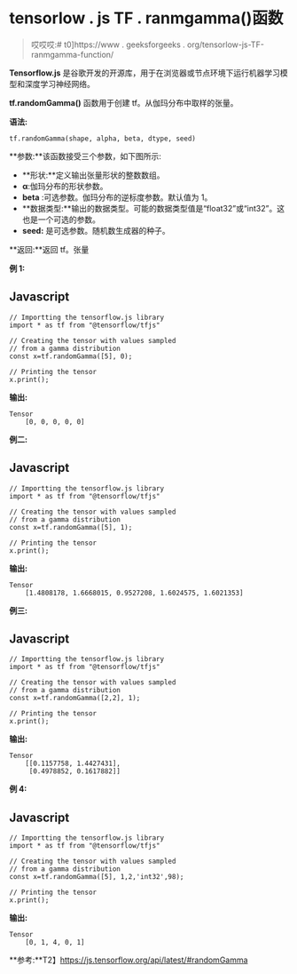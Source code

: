 # tensorlow . js TF . ranmgamma()函数

> 哎哎哎:# t0]https://www . geeksforgeeks . org/tensorlow-js-TF-ranmgamma-function/

**Tensorflow.js** 是谷歌开发的开源库，用于在浏览器或节点环境下运行机器学习模型和深度学习神经网络。

**tf.randomGamma()** 函数用于创建 tf。从伽玛分布中取样的张量。

**语法:**

```
tf.randomGamma(shape, alpha, beta, dtype, seed)
```

**参数:**该函数接受三个参数，如下图所示:

*   **形状:**定义输出张量形状的整数数组。
*   **α**:伽玛分布的形状参数。
*   **beta** :可选参数。伽玛分布的逆标度参数。默认值为 1。
*   **数据类型:**输出的数据类型。可能的数据类型值是“float32”或“int32”。这也是一个可选的参数。
*   **seed:** 是可选参数。随机数生成器的种子。

**返回:**返回 tf。张量

**例 1:**

## Javascript

```
// Importting the tensorflow.js library
import * as tf from "@tensorflow/tfjs"

// Creating the tensor with values sampled 
// from a gamma distribution
const x=tf.randomGamma([5], 0);

// Printing the tensor
x.print();
```

**输出:**

```
Tensor
    [0, 0, 0, 0, 0]
```

**例二:**

## Javascript

```
// Importting the tensorflow.js library
import * as tf from "@tensorflow/tfjs"

// Creating the tensor with values sampled 
// from a gamma distribution
const x=tf.randomGamma([5], 1);

// Printing the tensor
x.print();
```

**输出:**

```
Tensor
    [1.4808178, 1.6668015, 0.9527208, 1.6024575, 1.6021353]
```

**例三:**

## Javascript

```
// Importting the tensorflow.js library
import * as tf from "@tensorflow/tfjs"

// Creating the tensor with values sampled
// from a gamma distribution
const x=tf.randomGamma([2,2], 1);

// Printing the tensor
x.print();
```

**输出:**

```
Tensor
    [[0.1157758, 1.4427431],
     [0.4978852, 0.1617882]]
```

**例 4:**

## Javascript

```
// Importting the tensorflow.js library
import * as tf from "@tensorflow/tfjs"

// Creating the tensor with values sampled 
// from a gamma distribution
const x=tf.randomGamma([5], 1,2,'int32',98);

// Printing the tensor
x.print();
```

**输出:**

```
Tensor
    [0, 1, 4, 0, 1]
```

**参考:**T2】https://js.tensorflow.org/api/latest/#randomGamma